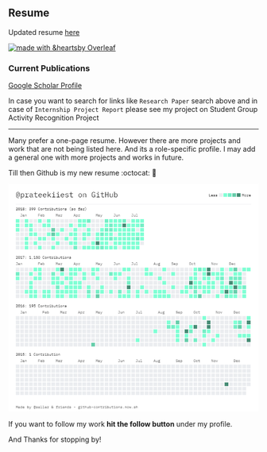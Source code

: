 ## Resume



Updated resume [here](https://github.com/prateekiiest/Resume/blob/master/PrateekResume.pdf)

[![made with &heartsby Overleaf](https://img.shields.io/badge/made%20with%20%E2%9D%A4-by%20Overleaf-brightgreen.svg)](http://shields.io/#your-badge)


### Current Publications

[Google Scholar Profile](https://scholar.google.co.in/citations?hl=en&user=2CiQLkYAAAAJ)

In case you want to search for links like `Research Paper` search above and in case of `Internship Project Report` please see my project on Student Group Activity Recognition Project

---------------------------------------


Many prefer a one-page resume. However there are more projects and work that are not being listed here. And its a role-specific profile.
I may add a general one with more projects and works in future.

Till then Github is my new resume :octocat: :metal: 

![](https://github.com/prateekiiest/Resume/blob/master/contributions%20(2).png)

If you want to follow my work **hit the follow button** under my profile.

And Thanks for stopping by!
